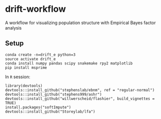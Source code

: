 # drift-workflow

A workflow for visualizing population structure with Empirical Bayes factor analysis

## Setup

```
conda create -n=drift_e python=3
source activate drift_e
conda install numpy pandas scipy snakemake rpy2 matplotlib
pip install msprime
```

In `R` session:

```
library(devtools)
devtools::install_github("stephenslab/ebnm", ref = "regular-normal")
devtools::install_github("stephens999/ashr")
devtools::install_github("willwerscheid/flashier", build_vignettes = TRUE)
install.packages("softImpute")
devtools::install_github("Storeylab/lfa")
```
